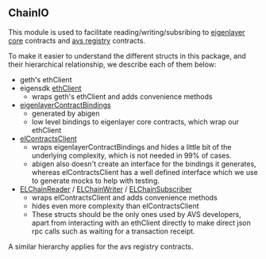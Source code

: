 ## ChainIO

This module is used to facilitate reading/writing/subsribing to [eigenlayer core](./elcontracts/) contracts and [avs registry](./avsregistry/) contracts.

To make it easier to understand the different structs in this package, and their hierarchical relationship, we describe each of them below:
- geth's ethClient
- eigensdk [ethClient](./clients/eth/client.go)
  - wraps geth's ethClient and adds convenience methods
- [eigenlayerContractBindings](./bindings/)
  - generated by abigen
  - low level bindings to eigenlayer core contracts, which wrap our ethClient
- [elContractsClient](./clients/el_contracts_client.go)
  - wraps eigenlayerContractBindings and hides a little bit of the underlying complexity, which is not needed in 99% of cases.
  - abigen also doesn't create an interface for the bindings it generates, whereas elContractsClient has a well defined interface which we use to generate mocks to help with testing.
- [ELChainReader](./elcontracts/reader.go) / [ELChainWriter](./elcontracts/writer.go) / [ELChainSubscriber](./elcontracts/subscriber.go)
  - wraps elContractsClient and adds convenience methods
  - hides even more complexity than elContractsClient
  - These structs should be the only ones used by AVS developers, apart from interacting with an ethClient directly to make direct json rpc calls such as waiting for a transaction receipt.

A similar hierarchy applies for the avs registry contracts.